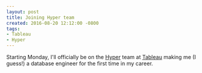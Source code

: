 ```yaml
---
layout: post
title: Joining Hyper team
created: 2016-08-20 12:12:00 -0800
tags:
- Tableau
- Hyper
---
```

Starting Monday, I'll officially be on the [Hyper][hyper] team at
[Tableau][tableau] making me (I guess!) a database engineer for the first time
in my career.

[hyper]: http://hyper-db.com/
[tableau]: http://www.tableau.com/
